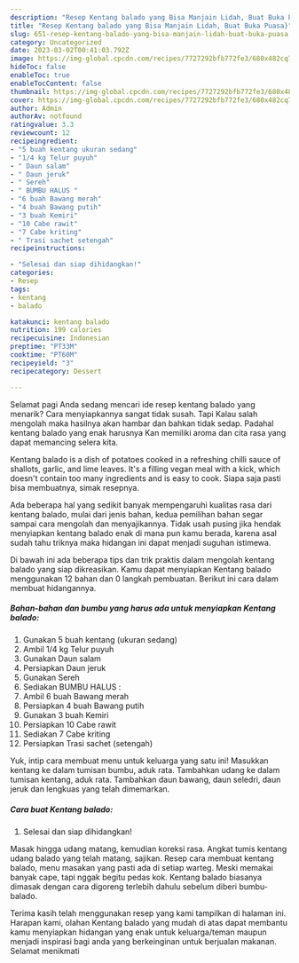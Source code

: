 ```yaml
---
description: "Resep Kentang balado yang Bisa Manjain Lidah, Buat Buka Puasa}"
title: "Resep Kentang balado yang Bisa Manjain Lidah, Buat Buka Puasa}"
slug: 651-resep-kentang-balado-yang-bisa-manjain-lidah-buat-buka-puasa
category: Uncategorized
date: 2023-03-02T00:41:03.792Z
image: https://img-global.cpcdn.com/recipes/7727292bfb772fe3/680x482cq70/kentang-balado-foto-resep-utama.jpg
hideToc: false
enableToc: true
enableTocContent: false
thumbnail: https://img-global.cpcdn.com/recipes/7727292bfb772fe3/680x482cq70/kentang-balado-foto-resep-utama.jpg
cover: https://img-global.cpcdn.com/recipes/7727292bfb772fe3/680x482cq70/kentang-balado-foto-resep-utama.jpg
author: Admin
authorAv: notfound
ratingvalue: 3.3
reviewcount: 12
recipeingredient:
- "5 buah kentang ukuran sedang"
- "1/4 kg Telur puyuh"
- " Daun salam"
- " Daun jeruk"
- " Sereh"
- " BUMBU HALUS "
- "6 buah Bawang merah"
- "4 buah Bawang putih"
- "3 buah Kemiri"
- "10 Cabe rawit"
- "7 Cabe kriting"
- " Trasi sachet setengah"
recipeinstructions:

- "Selesai dan siap dihidangkan!"
categories:
- Resep
tags:
- kentang
- balado

katakunci: kentang balado 
nutrition: 199 calories
recipecuisine: Indonesian
preptime: "PT33M"
cooktime: "PT60M"
recipeyield: "3"
recipecategory: Dessert

---
```



Selamat pagi Anda sedang mencari ide resep kentang balado yang menarik? Cara menyiapkannya sangat tidak susah. Tapi Kalau salah mengolah maka hasilnya akan hambar dan bahkan tidak sedap. Padahal kentang balado yang enak harusnya Kan memiliki aroma dan cita rasa yang dapat memancing selera kita.


Kentang balado is a dish of potatoes cooked in a refreshing chilli sauce of shallots, garlic, and lime leaves. It&#39;s a filling vegan meal with a kick, which doesn&#39;t contain too many ingredients and is easy to cook. Siapa saja pasti bisa membuatnya, simak resepnya.

Ada beberapa hal yang sedikit banyak mempengaruhi kualitas rasa dari kentang balado, mulai dari jenis bahan, kedua pemilihan bahan segar sampai cara mengolah dan menyajikannya. Tidak usah pusing jika hendak menyiapkan kentang balado enak di mana pun kamu berada, karena asal sudah tahu triknya maka hidangan ini dapat menjadi suguhan istimewa.


Di bawah ini ada beberapa tips dan trik praktis dalam mengolah kentang balado yang siap dikreasikan. Kamu dapat menyiapkan Kentang balado menggunakan 12 bahan dan 0 langkah pembuatan. Berikut ini cara dalam membuat hidangannya.

<!--inarticleads1-->

##### Bahan-bahan dan bumbu yang harus ada untuk menyiapkan Kentang balado:

1. Gunakan 5 buah kentang (ukuran sedang)
1. Ambil 1/4 kg Telur puyuh
1. Gunakan  Daun salam
1. Persiapkan  Daun jeruk
1. Gunakan  Sereh
1. Sediakan  BUMBU HALUS :
1. Ambil 6 buah Bawang merah
1. Persiapkan 4 buah Bawang putih
1. Gunakan 3 buah Kemiri
1. Persiapkan 10 Cabe rawit
1. Sediakan 7 Cabe kriting
1. Persiapkan  Trasi sachet (setengah)


Yuk, intip cara membuat menu untuk keluarga yang satu ini! Masukkan kentang ke dalam tumisan bumbu, aduk rata. Tambahkan udang ke dalam tumisan kentang, aduk rata. Tambahkan daun bawang, daun seledri, daun jeruk dan lengkuas yang telah dimemarkan. 

<!--inarticleads2-->

##### Cara buat Kentang balado:


1. Selesai dan siap dihidangkan!

Masak hingga udang matang, kemudian koreksi rasa. Angkat tumis kentang udang balado yang telah matang, sajikan. Resep cara membuat kentang balado, menu masakan yang pasti ada di setiap warteg. Meski memakai banyak cape, tapi nggak begitu pedas kok. Kentang balado biasanya dimasak dengan cara digoreng terlebih dahulu sebelum diberi bumbu-balado. 

Terima kasih telah menggunakan resep yang kami tampilkan di halaman ini. Harapan kami, olahan Kentang balado yang mudah di atas dapat membantu kamu menyiapkan hidangan yang enak untuk keluarga/teman maupun menjadi inspirasi bagi anda yang berkeinginan untuk berjualan makanan. Selamat menikmati

